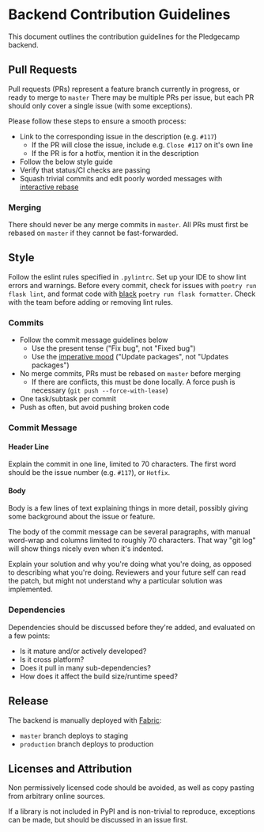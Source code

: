 # Backend Contribution Guidelines

This document outlines the contribution guidelines for the Pledgecamp backend.

## Pull Requests
Pull requests (PRs) represent a feature branch currently in progress, or ready to merge to `master`
There may be multiple PRs per issue, but each PR should only cover a single issue (with some exceptions).

Please follow these steps to ensure a smooth process:
- Link to the corresponding issue in the description (e.g. `#117`)
  - If the PR will close the issue, include e.g. `Close #117` on it's own line
  - If the PR is for a hotfix, mention it in the description
- Follow the below style guide
- Verify that status/CI checks are passing
- Squash trivial commits and edit poorly worded messages with [interactive rebase](https://thoughtbot.com/blog/git-interactive-rebase-squash-amend-rewriting-history#interactive-rebase)

### Merging
There should never be any merge commits in `master`. All PRs must first be rebased on `master` if they cannot be fast-forwarded.

## Style
Follow the eslint rules specified in `.pylintrc`. Set up your IDE to show lint errors and warnings.
Before every commit, check for issues with `poetry run flask lint`, and format code with [black](https://github.com/psf/black) `poetry run
flask formatter`. Check with the team before adding or removing lint rules.

### Commits

- Follow the commit message guidelines below
  - Use the present tense ("Fix bug", not "Fixed bug")
  - Use the [imperative mood](https://en.wikipedia.org/wiki/Imperative_mood) ("Update packages", not "Updates packages")
- No merge commits, PRs must be rebased on `master` before merging
  - If there are conflicts, this must be done locally. A force push is necessary (`git push --force-with-lease`)
- One task/subtask per commit
- Push as often, but avoid pushing broken code

### Commit Message

#### Header Line

Explain the commit in one line, limited to 70 characters. The first word should be the issue number (e.g. `#117`), or `Hotfix`.

#### Body

Body is a few lines of text explaining things in more detail,
possibly giving some background about the issue or feature.

The body of the commit message can be several paragraphs, with
manual word-wrap and columns limited to roughly 70 characters.
That way "git log" will show things nicely even when it's indented.

Explain your solution and why you're doing what you're doing,
as opposed to describing what you're doing. Reviewers and your
future self can read the patch, but might not understand why a
particular solution was implemented.

### Dependencies

Dependencies should be discussed before they're added, and evaluated on a few points:
- Is it mature and/or actively developed?
- Is it cross platform?
- Does it pull in many sub-dependencies?
- How does it affect the build size/runtime speed?

## Release

The backend is manually deployed with [Fabric](http://www.fabfile.org/):
- `master` branch deploys to staging
- `production` branch deploys to production

## Licenses and Attribution

Non permissively licensed code should be avoided, as well as copy pasting from arbitrary online sources.

If a library is not included in PyPI and is non-trivial to reproduce, exceptions can be made, but should be discussed in an issue first.

